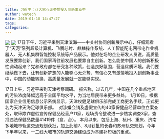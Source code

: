 ```yaml
---
title: 习近平：让大家心无旁骛投入创新事业中
author: wetech
date: 2019-01-18 14:47:27
tags: 
categories: 
---
```

 
<!-- more -->
<img align="center" border="0" src="https://imgcdn.yicai.com/uppics/images/2019/01/aa4c26b7e557e8d1b37739c348f6d047.jpg" />
<img align="center" border="0" src="https://imgcdn.yicai.com/uppics/images/2019/01/47232a742fa7c4a634dffba1fed85e27.jpg" />
17日下午，习近平来到天津滨海——中关村协同创新展示中心，仔细观看了“天河”系列超级计算机、飞腾芯片、麒麟操作系统、人工智能配电网带电作业机器人、无人机集群智能控制系统等产品展示。他对在场的企业研发人员说，高质量发展要靠创新，我们国家再往前发展也要靠自主创新。怎么能使中国人的创新积极性调动起来？党和政府都在研究各种政策，创造良好氛围，营造优质环境。我们要继续做下去，让有创新梦想的人能够心无旁骛、有信心又有激情地投入到创新事业中，中国的动能转换、高质量发展就一定能够实现。
 
 
17日上午，习近平来到天津考察调研。
报告称，过去几年，中国在几个重点地区的污染浓度降幅远高于全国平均水平，为当地居民带来更多益处。
1月10日，根据国家企业信用信息公示系统显示，天津权健足球俱乐部完成工商更名手续，正式更名为天津天海足球俱乐部。 
对涉嫌会销及虚假宣传的40家保健品经营单位立案查处，取缔欺诈虚假宣传保健品经营户11家，现场责令整改进一步核实调查3家，查扣违法保健品数量41419件（盒、台）。
本月以来，包括上海、杭州、重庆、济南多地城市轨道交通规划获批，加上此前7、8月获批的长春和苏州轨交规划，今年下半年以来，一二线大城市的轨道交通建设成为基建补短板的重点。
